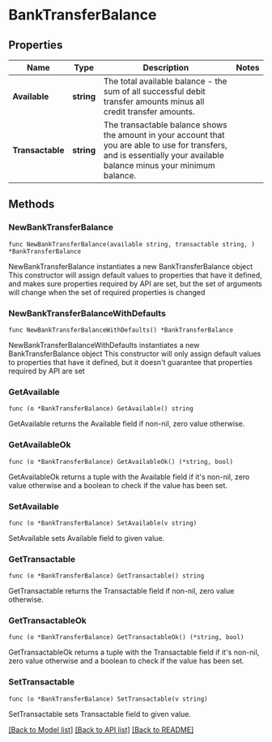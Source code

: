 # BankTransferBalance

## Properties

Name | Type | Description | Notes
------------ | ------------- | ------------- | -------------
**Available** | **string** | The total available balance - the sum of all successful debit transfer amounts minus all credit transfer amounts. | 
**Transactable** | **string** | The transactable balance shows the amount in your account that you are able to use for transfers, and is essentially your available balance minus your minimum balance. | 

## Methods

### NewBankTransferBalance

`func NewBankTransferBalance(available string, transactable string, ) *BankTransferBalance`

NewBankTransferBalance instantiates a new BankTransferBalance object
This constructor will assign default values to properties that have it defined,
and makes sure properties required by API are set, but the set of arguments
will change when the set of required properties is changed

### NewBankTransferBalanceWithDefaults

`func NewBankTransferBalanceWithDefaults() *BankTransferBalance`

NewBankTransferBalanceWithDefaults instantiates a new BankTransferBalance object
This constructor will only assign default values to properties that have it defined,
but it doesn't guarantee that properties required by API are set

### GetAvailable

`func (o *BankTransferBalance) GetAvailable() string`

GetAvailable returns the Available field if non-nil, zero value otherwise.

### GetAvailableOk

`func (o *BankTransferBalance) GetAvailableOk() (*string, bool)`

GetAvailableOk returns a tuple with the Available field if it's non-nil, zero value otherwise
and a boolean to check if the value has been set.

### SetAvailable

`func (o *BankTransferBalance) SetAvailable(v string)`

SetAvailable sets Available field to given value.


### GetTransactable

`func (o *BankTransferBalance) GetTransactable() string`

GetTransactable returns the Transactable field if non-nil, zero value otherwise.

### GetTransactableOk

`func (o *BankTransferBalance) GetTransactableOk() (*string, bool)`

GetTransactableOk returns a tuple with the Transactable field if it's non-nil, zero value otherwise
and a boolean to check if the value has been set.

### SetTransactable

`func (o *BankTransferBalance) SetTransactable(v string)`

SetTransactable sets Transactable field to given value.



[[Back to Model list]](../README.md#documentation-for-models) [[Back to API list]](../README.md#documentation-for-api-endpoints) [[Back to README]](../README.md)


